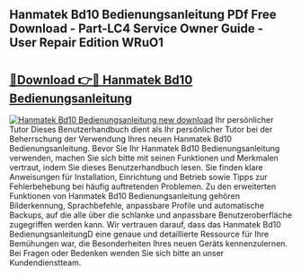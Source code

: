 ## Hanmatek Bd10 Bedienungsanleitung PDf Free Download - Part-LC4 Service Owner Guide - User Repair Edition WRuO1

# <h2><a href="http://df0w6qv.blite.top/?on=Hanmatek+Bd10+Bedienungsanleitung">🔗Download 👉🔴 Hanmatek Bd10 Bedienungsanleitung</a></h2>

[![Hanmatek Bd10 Bedienungsanleitung new download](https://i.imgur.com/lujVjoI.png)](http://df0w6qv.blite.top/?on=Hanmatek+Bd10+Bedienungsanleitung)
Ihr persönlicher Tutor Dieses Benutzerhandbuch dient als Ihr persönlicher Tutor bei der Beherrschung der Verwendung Ihres neuen Hanmatek Bd10 Bedienungsanleitung. Bevor Sie Ihr Hanmatek Bd10 Bedienungsanleitung verwenden, machen Sie sich bitte mit seinen Funktionen und Merkmalen vertraut, indem Sie dieses Benutzerhandbuch lesen. Sie finden klare Anweisungen für Installation, Einrichtung und Betrieb sowie Tipps zur Fehlerbehebung bei häufig auftretenden Problemen. Zu den erweiterten Funktionen von Hanmatek Bd10 Bedienungsanleitung gehören Bilderkennung, Sprachbefehle, anpassbare Profile und automatische Backups, auf die alle über die schlanke und anpassbare Benutzeroberfläche zugegriffen werden kann. Wir vertrauen darauf, dass das Hanmatek Bd10 BedienungsanleitungD eine genaue und detaillierte Ressource für Ihre Bemühungen war, die Besonderheiten Ihres neuen Geräts kennenzulernen. Bei Fragen oder Bedenken wenden Sie sich bitte an unser Kundendienstteam.
